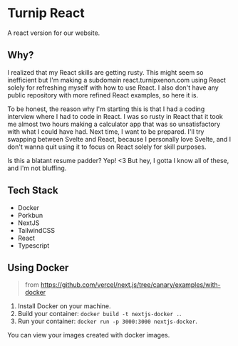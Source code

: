 # Turnip React

A react version for our website.

## Why?

I realized that my React skills are getting rusty. This might seem so inefficient but I'm making a subdomain react.turnipxenon.com using React solely for refreshing myself with how to use React. I also don't have any public repository with more refined React examples, so here it is.

To be honest, the reason why I'm starting this is that I had a coding interview where I had to code in React. I was so rusty in React that it took me almost two hours making a calculator app that was so unsatisfactory with what I could have had. Next time, I want to be prepared. I'll try swapping between Svelte and React, because I personally love Svelte, and I don't wanna quit using it to focus on React solely for skill purposes.

Is this a blatant resume padder? Yep! <3 But hey, I gotta I know all of these, and I'm not bluffing.

## Tech Stack

- Docker
- Porkbun
- NextJS
- TailwindCSS
- React
- Typescript

## Using Docker

> from https://github.com/vercel/next.js/tree/canary/examples/with-docker

1. Install Docker on your machine.
2. Build your container: `docker build -t nextjs-docker .`.
3. Run your container: `docker run -p 3000:3000 nextjs-docker`.

You can view your images created with docker images.
